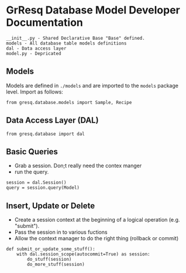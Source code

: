 # GrResq Database Model Developer Documentation
```
__init__.py - Shared Declarative Base "Base" defined.
models - All database table models definitions
dal - Data access layer
model.py - Depricated
```

## Models

Models are defined in `./models` and are imported to the `models` package level.  Import as follows:
```
from gresq.database.models import Sample, Recipe
```

## Data Access Layer (DAL)
```
from gresq.database import dal
```

## Basic Queries

* Grab a session. Don;t really need the contex manger
* run the query.
```
session = dal.Session()
query = session.query(Model)
```

## Insert, Update or Delete
* Create a session context at the beginning of a logical operation (e.g. "submit").
* Pass the session in to various fuctions
* Allow the context manager to do the right thing (rollback or commit)
```
def submit_or_update_some_stuff():
    with dal.session_scope(autocommit=True) as session:
        do_stuff(session)
        do_more_stuff(session)
```

